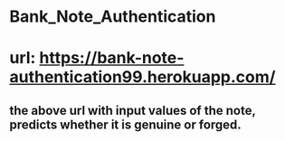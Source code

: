 # Bank_Note_Authentication
# url: https://bank-note-authentication99.herokuapp.com/
## the above url with input values of the note, predicts whether it is genuine or forged.
